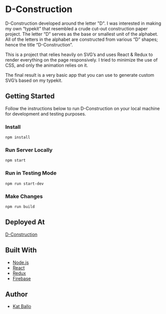 # D-Construction

D-Construction developed around the letter "D".  I was interested in making my own “typekit” that resembled a crude cut-out construction paper project.  The letter “D” serves as the base or smallest unit of the alphabet. All of the letters in the alphabet are constructed from various “D” shapes; hence the title “D-Construction”.

This is a project that relies heavily on SVG’s and uses React & Redux to render everything on the page responsively. I tried to minimize the use of CSS, and only the animation relies on it.

The final result is a very basic app that you can use to generate custom SVG’s based on my typekit.

## Getting Started

Follow the instructions below to run D-Construction on your local machine for development and testing purposes.

### Install

```
npm install
```

### Run Server Locally
```
npm start
```
### Run in Testing Mode
```
npm run start-dev
```

### Make Changes
```
npm run build
```

## Deployed At

[D-Construction](https://d-cnstrxn.com/)

## Built With

* [Node.js](https://nodejs.org/en/)
* [React](https://reactjs.org/)
* [Redux](https://reduxjs.org/)
* [Firebase](https://firebase.google.com/)

## Author

* [Kat Ballo](https://github.com/ketikat)
